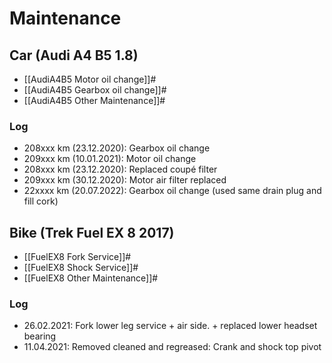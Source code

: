 # Maintenance

## Car (Audi A4 B5 1.8)

- [[AudiA4B5 Motor oil change]]#
- [[AudiA4B5 Gearbox oil change]]#
- [[AudiA4B5 Other Maintenance]]#


### Log

- 208xxx km (23.12.2020): Gearbox oil change
- 209xxx km (10.01.2021): Motor oil change
- 208xxx km (23.12.2020): Replaced coupé filter
- 209xxx km (30.12.2020): Motor air filter replaced
- 22xxxx km (20.07.2022): Gearbox oil change (used same drain plug and fill cork)


## Bike (Trek Fuel EX 8 2017)

- [[FuelEX8 Fork Service]]#
- [[FuelEX8 Shock Service]]#
- [[FuelEX8 Other Maintenance]]#


### Log

- 26.02.2021: Fork lower leg service + air side. + replaced lower headset bearing
- 11.04.2021: Removed cleaned and regreased: Crank and shock top pivot

